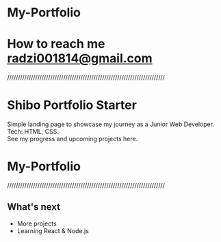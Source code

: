 # My-Portfolio
# How to reach me radzi001814@gmail.com

/////////////////////////////////////////////////////////////////////////
# Shibo Portfolio Starter

Simple landing page to showcase my journey as a Junior Web Developer.  
Tech: HTML, CSS.  
See my progress and upcoming projects here.
# My-Portfolio
/////////////////////////////////////////////////////////////////////////

## What's next
- More projects
- Learning React & Node.js
